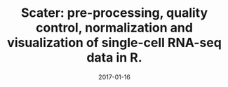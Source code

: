 ---
authors: McCarthy, Davis J; <b>Campbell, Kieran R</b>; Lun, Aaron T L; Wills, Quin
  F
date: '2017-01-16'
journal: Bioinformatics (Oxford, England)
paper_url: https://doi.org/10.1093/bioinformatics/btw777
title: 'Scater: pre-processing, quality control, normalization and visualization of
  single-cell RNA-seq data in R.'
---